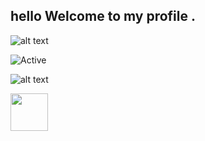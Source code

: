 ##  hello  Welcome to my profile .

![alt text](https://i.kym-cdn.com/photos/images/original/000/735/754/f65.gif)



![Active](https://img.shields.io/badge/%F0%9F%8C%8E-French%20%2F%20-9cf)

![alt text](https://i.imgur.com/4M7IWwP.gif)


<a href="https://discord.gg/TkCcSu2"><img src="https://upload.wikimedia.org/wikipedia/fr/thumb/0/05/Discord.svg/1200px-Discord.svg.png" width="60"></a>  
